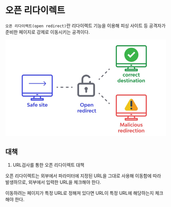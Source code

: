 # 오픈 리다이렉트

`오픈 리다이렉트(open redirect)`란 리다이렉트 기능을 이용해 피싱 사이트 등 공격자가 준비한 페이지로 강제로 이동시키는 공격이다.

![오픈 리다이렉트](./src/open_redirect.jpg)

## 대책

1. URL검사를 통한 오픈 리다이렉트 대책

오픈 리다이렉트는 외부에서 파라미터에 지정된 URL을 그대로 사용해 이동함에 따라 발생하므로, 외부에서 입력한 URL을 체크해야 한다.

이동하려는 페이지가 특정 URL로 정해져 있다면 URL이 특정 URL에 해당하는지 체크해야 한다.

